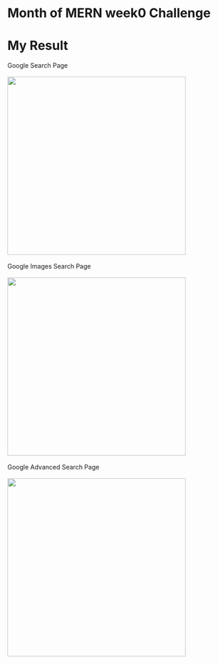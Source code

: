 # Month of MERN week0 Challenge

# My Result

Google Search Page<br><br>
<img src="../assets/Google Search.png" height="400"><br><br>
Google Images Search Page<br><br>
<img src="../assets/Google Images Search.png" height="400"><br><br>
Google Advanced Search Page<br><br>
<img src="../assets/Google Advanced Search.png" height="400">
